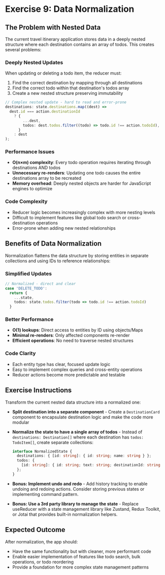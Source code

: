 # Exercise 9: Data Normalization

## The Problem with Nested Data

The current travel itinerary application stores data in a deeply nested structure where each destination contains an array of todos. This creates several problems:

### Deeply Nested Updates

When updating or deleting a todo item, the reducer must:

1. Find the correct destination by mapping through all destinations
2. Find the correct todo within that destination's todos array
3. Create a new nested structure preserving immutability

```typescript
// Complex nested update - hard to read and error-prone
destinations: state.destinations.map((dest) =>
  dest.id === action.destinationId
    ? {
        ...dest,
        todos: dest.todos.filter((todo) => todo.id !== action.todoId),
      }
    : dest
);
```

### Performance Issues

- **O(n×m) complexity**: Every todo operation requires iterating through destinations AND todos
- **Unnecessary re-renders**: Updating one todo causes the entire destinations array to be recreated
- **Memory overhead**: Deeply nested objects are harder for JavaScript engines to optimize

### Code Complexity

- Reducer logic becomes increasingly complex with more nesting levels
- Difficult to implement features like global todo search or cross-destination operations
- Error-prone when adding new nested relationships

## Benefits of Data Normalization

Normalization flattens the data structure by storing entities in separate collections and using IDs to reference relationships:

### Simplified Updates

```typescript
// Normalized - direct and clear
case 'DELETE_TODO':
  return {
    ...state,
    todos: state.todos.filter(todo => todo.id !== action.todoId)
  }
```

### Better Performance

- **O(1) lookups**: Direct access to entities by ID using objects/Maps
- **Minimal re-renders**: Only affected components re-render
- **Efficient operations**: No need to traverse nested structures

### Code Clarity

- Each entity type has clear, focused update logic
- Easy to implement complex queries and cross-entity operations
- Reducer actions become more predictable and testable

## Exercise Instructions

Transform the current nested data structure into a normalized one:

- **Split destination into a separate component** - Create a `DestinationCard` component to encapsulate destination logic and make the code more modular

- **Normalize the state to have a single array of todos** - Instead of `destinations: Destination[]` where each destination has `todos: TodoItem[]`, create separate collections:

  ```typescript
  interface NormalizedState {
    destinations: { [id: string]: { id: string; name: string } };
    todos: {
      [id: string]: { id: string; text: string; destinationId: string };
    };
  }
  ```

- **Bonus: Implement undo and redo** - Add history tracking to enable undoing and redoing actions. Consider storing previous states or implementing command pattern.

- **Bonus: Use a 3rd party library to manage the state** - Replace useReducer with a state management library like Zustand, Redux Toolkit, or Jotai that provides built-in normalization helpers.

## Expected Outcome

After normalization, the app should:

- Have the same functionality but with cleaner, more performant code
- Enable easier implementation of features like todo search, bulk operations, or todo reordering
- Provide a foundation for more complex state management patterns
